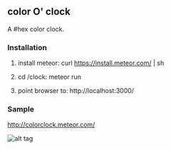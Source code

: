 ## color O' clock
A #hex color clock.

### Installation 
1) install meteor: curl https://install.meteor.com/ | sh

2) cd /clock: meteor run

3) point browser to: http://localhost:3000/

### Sample
http://colorclock.meteor.com/

![alt tag](https://github.com/jackdeng/colorClock/assets/clock.png)
